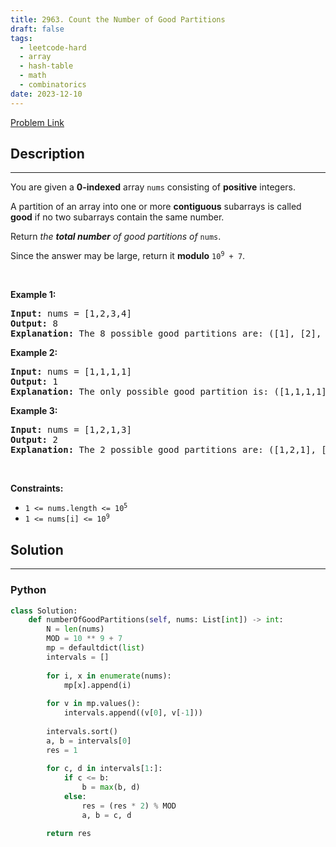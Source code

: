```yaml
---
title: 2963. Count the Number of Good Partitions
draft: false
tags: 
  - leetcode-hard
  - array
  - hash-table
  - math
  - combinatorics
date: 2023-12-10
---
```


[Problem Link](https://leetcode.com/problems/count-the-number-of-good-partitions/)

## Description

---
<p>You are given a <strong>0-indexed</strong> array <code>nums</code> consisting of <strong>positive</strong> integers.</p>

<p>A partition of an array into one or more <strong>contiguous</strong> subarrays is called <strong>good</strong> if no two subarrays contain the same number.</p>

<p>Return <em>the <strong>total number</strong> of good partitions of </em><code>nums</code>.</p>

<p>Since the answer may be large, return it <strong>modulo</strong> <code>10<sup>9</sup> + 7</code>.</p>

<p>&nbsp;</p>
<p><strong class="example">Example 1:</strong></p>

<pre>
<strong>Input:</strong> nums = [1,2,3,4]
<strong>Output:</strong> 8
<strong>Explanation:</strong> The 8 possible good partitions are: ([1], [2], [3], [4]), ([1], [2], [3,4]), ([1], [2,3], [4]), ([1], [2,3,4]), ([1,2], [3], [4]), ([1,2], [3,4]), ([1,2,3], [4]), and ([1,2,3,4]).
</pre>

<p><strong class="example">Example 2:</strong></p>

<pre>
<strong>Input:</strong> nums = [1,1,1,1]
<strong>Output:</strong> 1
<strong>Explanation:</strong> The only possible good partition is: ([1,1,1,1]).
</pre>

<p><strong class="example">Example 3:</strong></p>

<pre>
<strong>Input:</strong> nums = [1,2,1,3]
<strong>Output:</strong> 2
<strong>Explanation:</strong> The 2 possible good partitions are: ([1,2,1], [3]) and ([1,2,1,3]).
</pre>

<p>&nbsp;</p>
<p><strong>Constraints:</strong></p>

<ul>
	<li><code>1 &lt;= nums.length &lt;= 10<sup>5</sup></code></li>
	<li><code>1 &lt;= nums[i] &lt;= 10<sup>9</sup></code></li>
</ul>


## Solution

---
### Python
``` py title='count-the-number-of-good-partitions'
class Solution:
    def numberOfGoodPartitions(self, nums: List[int]) -> int:
        N = len(nums)
        MOD = 10 ** 9 + 7
        mp = defaultdict(list)
        intervals = []
        
        for i, x in enumerate(nums):
            mp[x].append(i)
        
        for v in mp.values():
            intervals.append((v[0], v[-1]))
        
        intervals.sort()
        a, b = intervals[0]
        res = 1
        
        for c, d in intervals[1:]:
            if c <= b:
                b = max(b, d)
            else:
                res = (res * 2) % MOD
                a, b = c, d

        return res
```

